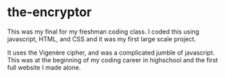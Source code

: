 # the-encryptor

This was my final for my freshman coding class. I coded this using javascript, HTML, and CSS
and it was my first large scale project.

It uses the Vigenère cipher, and was a complicated jumble of javascript. This was at the beginning
of my coding career in highschool and the first full website I made alone.

